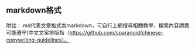 ## markdown格式

附註：.md代表文章格式為markdown，可自行上網搜尋相關教學，檔案內容請盡可能遵守[中文文案排版指（https://github.com/sparanoid/chinese-copywriting-guidelines）。
